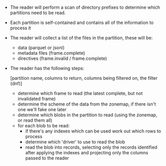 

- The reader will perform a scan of directory prefixes to determine which partitions
  need to be read.
- Each partition is self-contained and contains all of the information to process it
- The reader will collect a list of the files in the partition, these will be:
    - data (parquet or jsonl)
    - metadata files (frame.complete)
    - directives (frame.invalid / frame.complete)

- The reader has the following steps:

    [partition name, columns to return, columns being filtered on, the filter (dnf)]

    - determine which frame to read (the latest complete, but not invalidated frame)
    - determine the scheme of the data from the zonemap, if there isn't one we'll fake
      one later
    - determine which blobs in the partition to read (using the zonemap, or read them
      all)
    - for each blob to be read:
        - if there's any indexes which can be used work out which rows to process
        - determine which 'driver' to use to read the blob
        - read the blob into records, selecting only the records identified after
          applying the indexes and projecting only the columns passed to the reader